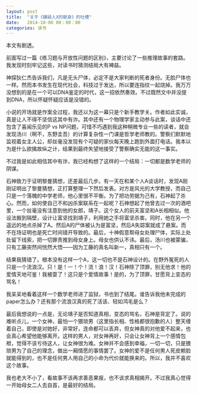 ```yaml
---
layout: post
title:  "关于《嫌疑人X的献身》的吐槽"
date:   2014-10-06 00：00：00
categories: 读书
---
```


本文有剧透。

前面写过一篇《练习题与开放性问题的区别》，主要讨论了一些推理故事的套路。我发现时刻牢记这些，对读书时猜测结局大有裨益。

神探狄仁杰告诉我们，凡是无头尸体，必定不是大家判断的死者身份。无脸尸体也一样。然而本书发生在现代社会，科技过于发达，所以要连指纹一起烧掉。我万万没想到的是在一个可以DNA鉴定的时代，这一招依然奏效。不过既然文中并没提到DNA，所以怀疑怀疑应该是没错的。

小说的开场就是作案全过程，我还以为这一幕只是个新手教学关。作者如此实诚，真是让人不得不坚信这其中有诈。其中还有一个物理学家主动参与此案，谈话中还包含了喜闻乐见的P vs NP问题，可惜不巧遇到我这种稍微专业一些的读者，就会发现汤川（啊不，东野圭吾）的计算复杂性一门课是哲学老师教的。警察们默默地监视着女主人公，却丝毫没发现有个可疑的家伙每天晚上跑到外面打电话。我本以为是什么欲擒故纵之计，结果到最终失望地接受了警察确实无能的这一事实。

不过我是如此相信其中有诈，我已经构想了这样的一个结局：一切都是数学老师的阴谋。

石神致力于证明黎曼猜想，还差最后几步。有一天在和某个人A谈话时，发现A刚刚证明出了黎曼猜想，正打算整理一下然后发表。对方是风光的大学教授，而自己只是一个落魄的中学老师，他心里很不平衡。为了把功劳据为己有，石神起了杀心。然而，如何使自己不和凶杀案联系在一起呢？石神想起了他曾去过一次的酒吧里，一个丝毫没有注意到他的女郎，靖子。这个女人的前夫富坚和A长相相似。他设法搬到隔壁，设计让富坚找到靖子，利用她之手将富坚杀害。同时，他在另一个遥远的地点杀掉了A。然后A的尸体被认为是富坚，然后A失踪案就成了悬案。而不在场证明也是死亡时间错开导致的。最后，十神假意帮母女处理尸体，实际上处处留下线索，把一切罪责推到母女身上。母女也供认不讳。最后，汤川也被蒙骗，只有工藤突然间恍然大悟——因为工藤的真名叫新一，真相只有一个。

结果我猜错了。根本没有这样一个A，这一切也不是石神设计的。在野外冤死的人只是一个流浪汉。只！是！一！个！流！浪！汉！石神除了顶罪，别无他求！他的爱情天地可鉴！我被耍了！这只是个爱情故事！是的，为了顶罪，甘愿背上变态的骂名！

我呆呆地看着这样一个数学老师进了监狱，书也到了结尾。谁告诉我他未完成的paper怎么办？还有那个流浪汉真的死了活该、轻如鸿毛是么？

最后我想说的一点是，无论靖子是否知道真相，变态的骂名，石神是背定了。说的难听点儿，一个女神，最怕一个猥琐男（这里指长相、性格都很抱歉的人）整天缠着自己，即使是对她好，非常好，连命都可以丢弃，但女神真的对他爱不起来，也会真心希望他能够离开。这样的男人，对女神再好，只会让女神背上一个感情包袱，觉得不该亏待这人，让女神很为难。女神并不会感到幸福，一切一切，只是猥琐男为了自己的理念，做出一厢情愿的事情罢了。女神的爱不是任何男人死皮赖脸就能得到的，也不是任何男人用自己的小命为代价就能换来的。所以，我并不喜欢这个故事。

我也老大不小了，看故事不该再求善恶果报，也不该求真相揭开。不过我真心觉得一开始母女二人去自首，是最好的结局。

